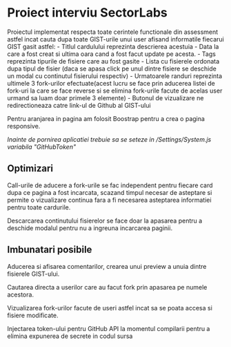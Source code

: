# Proiect interviu SectorLabs

Proiectul implementat respecta toate cerintele functionale din assessment astfel incat cauta dupa toate GIST-urile unui user afisand informatile fiecarui GIST gasit astfel:
    - Titlul cardulului reprezinta descrierea acestuia
    - Data la care a fost creat si ultima oara cand a fost facut update pe acesta.
    - Tags reprezinta tipurile de fisiere care au fost gasite
    - Lista cu fisierele ordonata dupa tipul de fisier (daca se apasa click pe unul dintre fisiere se deschide un modal cu continutul fisierului respectiv)
    - Urmatoarele randuri reprezinta ultimele 3 fork-urilor efectuate(acest lucru se face prin aducerea listei de fork-uri la care se face reverse si se elimina fork-urile facute de acelas user urmand sa luam doar primele 3 elemente)
    - Butonul de vizualizare ne redirectioneaza catre link-ul de Github al GIST-ului

Pentru aranjarea in pagina am folosit Boostrap pentru a crea o pagina responsive.


*Inainte de pornirea aplicatiei trebuie sa se seteze in /Settings/System.js variabila  "GitHubToken"*

## Optimizari

Call-urile de aducere a fork-urile se fac independent pentru fiecare card dupa ce pagina a fost incarcata, scazand timpul necesar de asteptare si permite o vizualizare continua fara a fi necesarea asteptarea informatiei pentru toate cardurile.

Descarcarea continutului fisierelor se face doar la apasarea pentru a deschide modalul pentru nu a ingreuna incarcarea paginii.


## Imbunatari posibile

Aducerea si afisarea comentarilor, crearea unui preview a unuia dintre fisierele GIST-ului.

Cautarea directa a userilor care au facut fork prin apasarea pe numele acestora.

Vizualizarea fork-urilor facute de useri astfel incat sa se poata accesa si fisiere modificate.

Injectarea token-ului pentru GitHub API la momentul compilarii pentru a elimina expunerea de secrete in codul sursa


